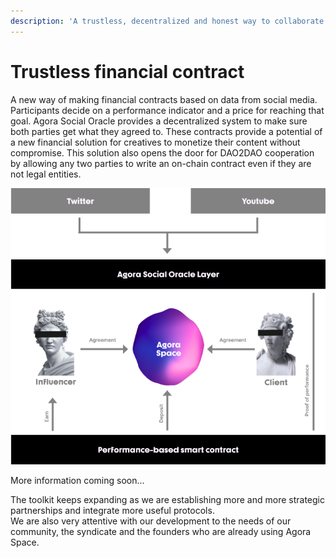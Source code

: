 ```yaml
---
description: 'A trustless, decentralized and honest way to collaborate'
---
```


# Trustless financial contract

A new way of making financial contracts based on data from social media. Participants decide on a performance indicator and a price for reaching that goal. Agora Social Oracle provides a decentralized system to make sure both parties get what they agreed to. These contracts provide a potential of a new financial solution for creatives to monetize their content without compromise. This solution also opens the door for DAO2DAO cooperation by allowing any two parties to write an on-chain contract even if they are not legal entities.

![](../.gitbook/assets/group-283-1-.png)

More information coming soon...

The toolkit keeps expanding as we are establishing more and more strategic partnerships and integrate more useful protocols.  
We are also very attentive with our development to the needs of our community, the syndicate and the founders who are already using Agora Space.


